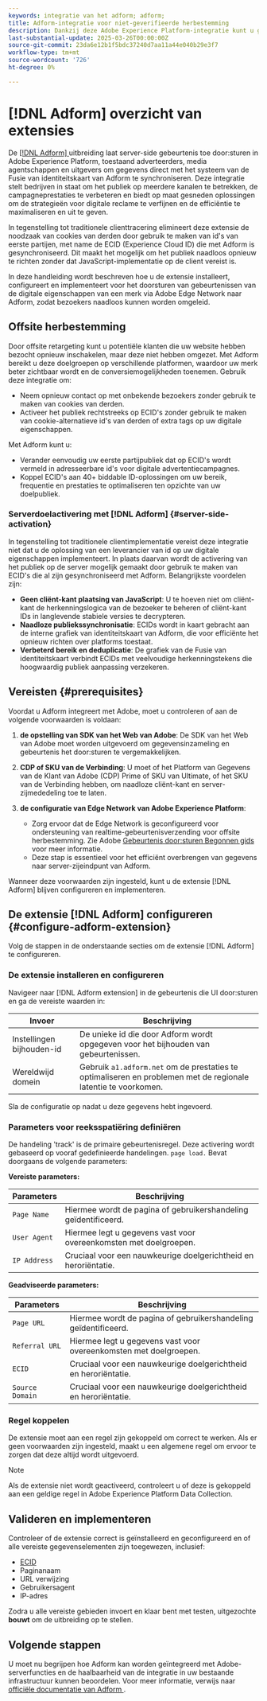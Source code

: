 ```yaml
---
keywords: integratie van het adform; adform;
title: Adform-integratie voor niet-geverifieerde herbestemming
description: Dankzij deze Adobe Experience Platform-integratie kunt u gebruikers opnieuw als doel instellen op basis van ECID.
last-substantial-update: 2025-03-26T00:00:00Z
source-git-commit: 23da6e12b1f5bdc37240d7aa11a44e040b29e3f7
workflow-type: tm+mt
source-wordcount: '726'
ht-degree: 0%

---
```


# [!DNL Adform] overzicht van extensies

De [[!DNL Adform] ](https://www.adformhelp.com/hc/en-us/articles/29635608709137-Use-the-Adform-S2S-Site-Tracking-Extension-With-Adobe-Experience-Cloud) uitbreiding laat server-side gebeurtenis toe door:sturen in Adobe Experience Platform, toestaand adverteerders, media agentschappen en uitgevers om gegevens direct met het systeem van de Fusie van identiteitskaart van Adform te synchroniseren. Deze integratie stelt bedrijven in staat om het publiek op meerdere kanalen te betrekken, de campagneprestaties te verbeteren en biedt op maat gesneden oplossingen om de strategieën voor digitale reclame te verfijnen en de efficiëntie te maximaliseren en uit te geven.

In tegenstelling tot traditionele clienttracering elimineert deze extensie de noodzaak van cookies van derden door gebruik te maken van id&#39;s van eerste partijen, met name de ECID (Experience Cloud ID) die met Adform is gesynchroniseerd. Dit maakt het mogelijk om het publiek naadloos opnieuw te richten zonder dat JavaScript-implementatie op de client vereist is.

In deze handleiding wordt beschreven hoe u de extensie installeert, configureert en implementeert voor het doorsturen van gebeurtenissen van de digitale eigenschappen van een merk via Adobe Edge Network naar Adform, zodat bezoekers naadloos kunnen worden omgeleid.

## Offsite herbestemming

Door offsite retargeting kunt u potentiële klanten die uw website hebben bezocht opnieuw inschakelen, maar deze niet hebben omgezet. Met Adform bereikt u deze doelgroepen op verschillende platformen, waardoor uw merk beter zichtbaar wordt en de conversiemogelijkheden toenemen. Gebruik deze integratie om:

* Neem opnieuw contact op met onbekende bezoekers zonder gebruik te maken van cookies van derden.
* Activeer het publiek rechtstreeks op ECID&#39;s zonder gebruik te maken van cookie-alternatieve id&#39;s van derden of extra tags op uw digitale eigenschappen.

Met Adform kunt u:

* Verander eenvoudig uw eerste partijpubliek dat op ECID&#39;s wordt vermeld in adresseerbare id&#39;s voor digitale advertentiecampagnes.
* Koppel ECID&#39;s aan 40+ biddable ID-oplossingen om uw bereik, frequentie en prestaties te optimaliseren ten opzichte van uw doelpubliek.

### Serverdoelactivering met [!DNL Adform] {#server-side-activation}

In tegenstelling tot traditionele clientimplementatie vereist deze integratie niet dat u de oplossing van een leverancier van id op uw digitale eigenschappen implementeert. In plaats daarvan wordt de activering van het publiek op de server mogelijk gemaakt door gebruik te maken van ECID&#39;s die al zijn gesynchroniseerd met Adform. Belangrijkste voordelen zijn:

* **Geen cliënt-kant plaatsing van JavaScript**: U te hoeven niet om cliënt-kant de herkenningslogica van de bezoeker te beheren of cliënt-kant IDs in langlevende stabiele versies te decrypteren.
* **Naadloze publiekssynchronisatie**: ECIDs wordt in kaart gebracht aan de interne grafiek van identiteitskaart van Adform, die voor efficiënte het opnieuw richten over platforms toestaat.
* **Verbeterd bereik en deduplicatie**: De grafiek van de Fusie van identiteitskaart verbindt ECIDs met veelvoudige herkenningstekens die hoogwaardig publiek aanpassing verzekeren.

## Vereisten {#prerequisites}

Voordat u Adform integreert met Adobe, moet u controleren of aan de volgende voorwaarden is voldaan:

1. **de opstelling van SDK van het Web van Adobe**: De SDK van het Web van Adobe moet worden uitgevoerd om gegevensinzameling en gebeurtenis het door:sturen te vergemakkelijken.

2. **CDP of SKU van de Verbinding**: U moet of het Platform van Gegevens van de Klant van Adobe (CDP) Prime of SKU van Ultimate, of het SKU van de Verbinding hebben, om naadloze cliënt-kant en server-zijmededeling toe te laten.

3. **de configuratie van Edge Network van Adobe Experience Platform**:
   * Zorg ervoor dat de Edge Network is geconfigureerd voor ondersteuning van realtime-gebeurtenisverzending voor offsite herbestemming. Zie Adobe [ Gebeurtenis door:sturen Begonnen gids ](https://experienceleague.adobe.com/nl/docs/experience-platform/tags/event-forwarding/getting-started) voor meer informatie.
   * Deze stap is essentieel voor het efficiënt overbrengen van gegevens naar server-zijeindpunt van Adform.

Wanneer deze voorwaarden zijn ingesteld, kunt u de extensie [!DNL Adform] blijven configureren en implementeren.

## De extensie [!DNL Adform] configureren {#configure-adform-extension}

Volg de stappen in de onderstaande secties om de extensie [!DNL Adform] te configureren.

### De extensie installeren en configureren

Navigeer naar [!DNL Adform extension] in de gebeurtenis die UI door:sturen en ga de vereiste waarden in:

| Invoer | Beschrijving |
| --- | --- |
| Instellingen bijhouden-id | De unieke id die door Adform wordt opgegeven voor het bijhouden van gebeurtenissen. |
| Wereldwijd domein | Gebruik `a1.adform.net` om de prestaties te optimaliseren en problemen met de regionale latentie te voorkomen. |

Sla de configuratie op nadat u deze gegevens hebt ingevoerd.

<!-- ![Installing and configuring the Adform extension in Adobe Experience Platorm]() -->

### Parameters voor reeksspatiëring definiëren

De handeling &#39;track&#39; is de primaire gebeurtenisregel. Deze activering wordt gebaseerd op vooraf gedefinieerde handelingen. `page load.` Bevat doorgaans de volgende parameters:

**Vereiste parameters:**

| Parameters | Beschrijving |
| --- | --- |
| `Page Name` | Hiermee wordt de pagina of gebruikershandeling geïdentificeerd. |
| `User Agent` | Hiermee legt u gegevens vast voor overeenkomsten met doelgroepen. |
| `IP Address` | Cruciaal voor een nauwkeurige doelgerichtheid en heroriëntatie. |

**Geadviseerde parameters:**

| Parameters | Beschrijving |
| --- | --- |
| `Page URL` | Hiermee wordt de pagina of gebruikershandeling geïdentificeerd. |
| `Referral URL` | Hiermee legt u gegevens vast voor overeenkomsten met doelgroepen. |
| `ECID` | Cruciaal voor een nauwkeurige doelgerichtheid en heroriëntatie. |
| `Source Domain` | Cruciaal voor een nauwkeurige doelgerichtheid en heroriëntatie. |

<!-- ![Tracking parameters for Adform]() -->

### Regel koppelen

De extensie moet aan een regel zijn gekoppeld om correct te werken. Als er geen voorwaarden zijn ingesteld, maakt u een algemene regel om ervoor te zorgen dat deze altijd wordt uitgevoerd.

>[!NOTE]
>
>Als de extensie niet wordt geactiveerd, controleert u of deze is gekoppeld aan een geldige regel in Adobe Experience Platform Data Collection.

<!-- ![Attach a rule to the Adform extension]() -->

## Valideren en implementeren

Controleer of de extensie correct is geïnstalleerd en geconfigureerd en of alle vereiste gegevenselementen zijn toegewezen, inclusief:
* [ECID](/help/identity-service/features/ecid.md)
* Paginanaam
* URL verwijzing
* Gebruikersagent
* IP-adres

Zodra u alle vereiste gebieden invoert en klaar bent met testen, uitgezochte **bouwt** om de uitbreiding op te stellen.

## Volgende stappen

U moet nu begrijpen hoe Adform kan worden geïntegreerd met Adobe-serverfuncties en de haalbaarheid van de integratie in uw bestaande infrastructuur kunnen beoordelen. Voor meer informatie, verwijs naar [ officiële documentatie van Adform ](https://www.adformhelp.com/hc/en-us/articles/29635608709137-Use-the-Adform-S2S-Site-Tracking-Extension-With-Adobe-Experience-Cloud).